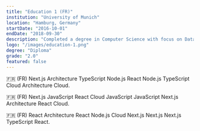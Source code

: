 ```yaml
---
title: "Education 1 (FR)"
institution: "University of Munich"
location: "Hamburg, Germany"
startDate: "2016-10-01"
endDate: "2018-09-30"
description: "Completed a degree in Computer Science with focus on Data Science."
logo: "/images/education-1.png"
degree: "Diploma"
grade: "2.0"
featured: false
---
```


🇫🇷 (FR) Next.js Architecture TypeScript Node.js React Node.js TypeScript Cloud Architecture Cloud.

🇫🇷 (FR) Next.js JavaScript React Cloud JavaScript JavaScript Next.js Architecture React Cloud.

🇫🇷 (FR) React Architecture React Node.js Cloud Next.js Next.js Next.js TypeScript React.
